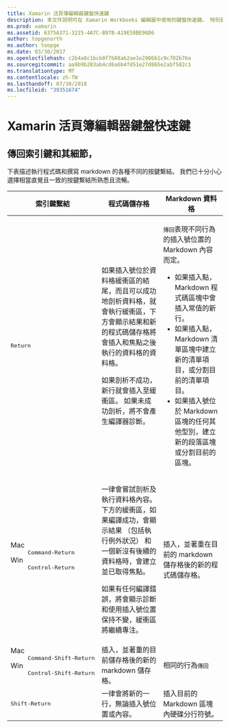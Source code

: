 ```yaml
---
title: Xamarin 活頁簿編輯器鍵盤快速鍵
description: 本文件說明可在 Xamarin Workbooks 編輯器中使用的鍵盤快速鍵。 特別是，它會查看的各種資訊，請使用 Return 鍵。
ms.prod: xamarin
ms.assetid: 6375A371-3215-4A7C-B97B-A19E58BE96D6
author: topgenorth
ms.author: toopge
ms.date: 03/30/2017
ms.openlocfilehash: c2b4a8c1bcb8f7b88ab2ae1e2906b1c9c702b76a
ms.sourcegitcommit: aa9b9b203ab4cd6a6b4fd51e27d865e2abf582c1
ms.translationtype: MT
ms.contentlocale: zh-TW
ms.lasthandoff: 07/30/2018
ms.locfileid: "39351674"
---
```

# <a name="xamarin-workbooks-editor-keyboard-shortcuts"></a>Xamarin 活頁簿編輯器鍵盤快速鍵

## <a name="the-return-key-and-its-nuances"></a>傳回索引鍵和其細節，

下表描述執行程式碼和撰寫 markdown 的各種不同的按鍵繫結。 我們已十分小心選擇相當直覺且一致的按鍵繫結所熟悉且流暢。

|索引鍵繫結|程式碼儲存格|Markdown 資料格|
|--- |--- |--- |
|<kbd>Return</kbd>|<p>如果插入號位於資料格緩衝區的結尾，而且可以成功地剖析資料格，就會執行緩衝區，下方會顯示結果和新的程式碼儲存格將會插入和焦點之後執行的資料格的資料格。</p><p>如果剖析不成功，新行就會插入至緩衝區。 如果未成功剖析，將不會產生編譯器診斷。</p>|<p><kbd>傳回</kbd>表現不同行為的插入號位置的 Markdown 內容而定。</p><ul><li>如果插入點，Markdown 程式碼區塊中會插入常值的新行。</li><li>如果插入點，Markdown 清單區塊中建立新的清單項目，或分割目前的清單項目。</li><li>如果插入號位於 Markdown 區塊的任何其他型別，建立新的段落區塊或分割目前的區塊。</li></ul>|
|<dl><dt>Mac</dt><dd><kbd>Command‑Return</kbd></dd><dt>Win</dt><dd><kbd>Control‑Return</kbd></dd></dl>|<p>一律會嘗試剖析及執行資料格內容。 下方的緩衝區，如果編譯成功，會顯示結果 （包括執行例外狀況） 和一個新沒有後續的資料格時，會建立並已取得焦點。</p><p>如果有任何編譯錯誤，將會顯示診斷和使用插入號位置保持不變，緩衝區將繼續專注。</p>|插入，並著重在目前的 markdown 儲存格後的新的程式碼儲存格。|
|<dl><dt>Mac</dt><dd><kbd>Command‑Shift‑Return</kbd><dd><dt>Win</dt><dd><kbd>Control‑Shift‑Return</kbd></dd></dl>|插入，並著重的目前儲存格後的新的 markdown 儲存格。|相同的行為<kbd>傳回</kbd>|
|<kbd>Shift‑Return</kbd>|一律會將新的一行，無論插入號位置或內容。|插入目前的 Markdown 區塊內硬碟分行符號。|
